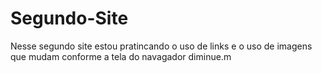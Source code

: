 # Segundo-Site
Nesse segundo site estou pratincando o uso de links e o uso de imagens que mudam conforme a tela do navagador diminue.m

